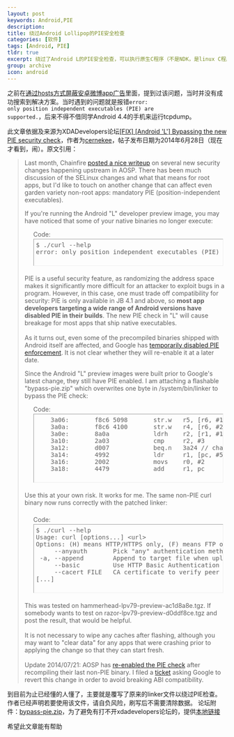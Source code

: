 ```yaml
---
layout: post
keywords: Android,PIE
description: 
title: 绕过Android Lollipop的PIE安全检查
categories: [软件]
tags: [Android, PIE]
tldr: true
excerpt: 绕过了Android L的PIE安全检查，可以执行原生C程序（不是NDK，是linux C程序）
group: archive
icon: android
---
```


之前在<a href="/软件/2015/05/05/Weibo-Ad-Block/">通过hosts方式屏蔽安卓微博app广告</a>里面，提到过该问题，当时并没有成功搜索到解决方案。当时遇到的问题就是报错<code>error: only position independent executables (PIE) are supported.</code>，后来不得不借同学Android 4.4的手机来运行tcpdump。

此文章依据及来源为XDADevelopers论坛<a href="http://forum.xda-developers.com/google-nexus-5/development/fix-bypassing-pie-security-check-t2797731">[FIX] [Android 'L'] Bypassing the new PIE security check</a>，作者为<a href="http://forum.xda-developers.com/member.php?u=5293221">cernekee</a>，帖子发布日期为2014年6月28日（现在才看到，闹）。原文引用：  
<blockquote>
<div>
Last month, Chainfire <a href="https://plus.google.com/+Chainfire/posts/ZtXAhw164QD" target="_blank" rel="nofollow">posted a nice writeup</a> on several new security changes happening upstream in AOSP.  There has been much discussion of the SELinux changes and what that means for root apps, but I'd like to touch on another change that can affect even garden variety non-root apps: mandatory PIE (position-independent executables).  
  
If you're running the Android "L" developer preview image, you may have noticed that some of your native binaries no longer execute:  
  
<div style="margin: 5px 20px 20px;">
<div class="smallfont" style="margin-bottom: 2px;">Code: </div>
<pre class="alt2 " style="margin: 0px; padding: 5px; border: 1px inset currentColor; border-image: none; width: 100%; height: 50px; text-align: left; overflow: auto;" dir="ltr">$ ./curl --help                             
error: only position independent executables (PIE) are supported.</pre>
</div>PIE is a useful security feature, as randomizing the address space makes it significantly more difficult for an attacker to exploit bugs in a program.  However, in this case, one must trade off compatibility for security: PIE is only available in JB 4.1 and above, so <b>most app developers targeting a wide range of Android versions have disabled PIE in their builds</b>.  The new PIE check in "L" will cause breakage for most apps that ship native executables.<br>
<br>
As it turns out, even some of the precompiled binaries shipped with Android itself are affected, and Google has <a href="https://android.googlesource.com/platform/bionic/+/d81b3b275dff99561cbe5905ca63a1c72fa54a17" target="_blank" rel="nofollow">temporarily disabled PIE enforcement</a>.  It is not clear whether they will re-enable it at a later date.  
  
Since the Android "L" preview images were built prior to Google's latest change, they still have PIE enabled.  I am attaching a flashable "bypass-pie.zip" which overwrites one byte in /system/bin/linker to bypass the PIE check:  
  
<div style="margin: 5px 20px 20px;">
	<div class="smallfont" style="margin-bottom: 2px;">Code: </div>
	
<pre class="alt2 " style="margin: 0px; padding: 5px; border: 1px inset currentColor; border-image: none; width: 100%; height: 146px; text-align: left; overflow: auto;" dir="ltr">    3a06:       f8c6 5098       str.w   r5, [r6, #152]  ; 0x98
    3a0a:       f8c6 4100       str.w   r4, [r6, #256]  ; 0x100
    3a0e:       8a0a            ldrh    r2, [r1, #16]
    3a10:       2a03            cmp     r2, #3
    3a12:       d007            beq.n   3a24 // change to e007 (b.n)
    3a14:       4992            ldr     r1, [pc, #584]  ; (3c60)
    3a16:       2002            movs    r0, #2
    3a18:       4479            add     r1, pc</pre>
</div>Use this at your own risk.  It works for me.  The same non-PIE curl binary now runs correctly with the patched linker:<br>
<br>
<div style="margin: 5px 20px 20px;">
	<div class="smallfont" style="margin-bottom: 2px;">Code: </div>
	
<pre class="alt2 " style="margin: 0px; padding: 5px; border: 1px inset currentColor; border-image: none; width: 100%; height: 146px; text-align: left; overflow: auto;" dir="ltr">$ ./curl --help
Usage: curl [options...] &lt;url&gt;
Options: (H) means HTTP/HTTPS only, (F) means FTP only
     --anyauth       Pick "any" authentication method (H)
 -a, --append        Append to target file when uploading (F/SFTP)
     --basic         Use HTTP Basic Authentication (H)
     --cacert FILE   CA certificate to verify peer against (SSL)
[...]</pre>
</div>This was tested on hammerhead-lpv79-preview-ac1d8a8e.tgz.  If somebody wants to test on razor-lpv79-preview-d0ddf8ce.tgz and post the result, that would be helpful.<br>
<br>
It is not necessary to wipe any caches after flashing, although you may want to "clear data" for any apps that were crashing prior to applying the change so that they can start fresh.<br>
<br>
Update 2014/07/21: AOSP has <a href="https://android.googlesource.com/platform/bionic/+/76e289c026f11126fc88841b3019fd5bb419bb67" target="_blank" rel="nofollow">re-enabled the PIE check</a> after recompiling their last non-PIE binary.  I filed a <a href="https://code.google.com/p/android-developer-preview/issues/detail?id=888" target="_blank" rel="nofollow">ticket</a> asking Google to revert this change in order to avoid breaking ABI compatibility.
</div>
</blockquote>
到目前为止已经懂的人懂了，主要就是覆写了原来的linker文件以绕过PIE检查。  
作者已经声明若要使用该文件，请自负风险，刷写后不需要清除数据。  
论坛附件：<a href="http://forum.xda-developers.com/attachment.php?attachmentid=2821644&d=1403933203">bypass-pie.zip</a>，为了避免有打不开xdadevelopers论坛的，提供<a href="/file/post/20150627/bypass-pie.zip">本地链接</a>  
  
希望此文章能有帮助